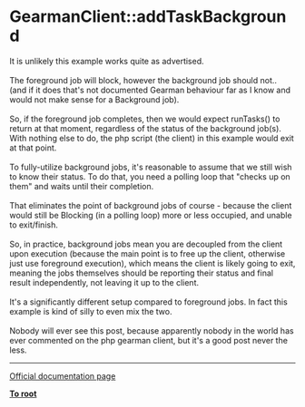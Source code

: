 # GearmanClient::addTaskBackground



It is unlikely this example works quite as advertised.<br><br>The foreground job will block, however the background job should not.. (and if it does that&apos;s not documented Gearman behaviour far as I know and would not make sense for a Background job).<br><br>So, if the foreground job completes, then we would expect runTasks() to return at that moment, regardless of the status of the background job(s). With nothing else to do, the php script (the client) in this example would exit at that point. <br><br>To fully-utilize background jobs, it&apos;s reasonable to assume that we still wish to know their status. To do that, you need a polling loop that "checks up on them" and waits until their completion. <br><br>That eliminates the point of background jobs of course - because the client would still be Blocking (in a polling loop) more or less occupied, and unable to exit/finish. <br><br>So, in practice, background jobs mean you are decoupled from the client upon execution (because the main point is to free up the client, otherwise just use foreground execution), which means the client is likely going to exit, meaning the jobs themselves should be reporting their status and final result independently, not leaving it up to the client. <br><br>It&apos;s a significantly different setup compared to foreground jobs. In fact this example is kind of silly to even mix the two. <br><br>Nobody will ever see this post, because apparently nobody in the world has ever commented on the php gearman client, but it&apos;s a good post never the less.  

---

[Official documentation page](https://www.php.net/manual/en/gearmanclient.addtaskbackground.php)

**[To root](/README.md)**